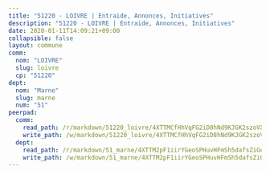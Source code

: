 ```yaml
---
title: "51220 - LOIVRE | Entraide, Annonces, Initiatives"
description: "51220 - LOIVRE | Entraide, Annonces, Initiatives"
date: 2020-01-11T14:09:21+09:00
collapsible: false
layout: commune
comm:
  nom: "LOIVRE"
  slug: loivre
  cp: "51220"
dept:
  nom: "Marne"
  slug: marne
  num: "51"
peerpad:
  comm:
    read_path: /r/markdown/51220_loivre/4XTTMCfHhVqFG2iD8hNd9KJGK2szoVXLFShV7R35Kvm3RCNcX
    write_path: /w/markdown/51220_loivre/4XTTMCfHhVqFG2iD8hNd9KJGK2szoVXLFShV7R35Kvm3RCNcX-K3TgTnDmZXaaKjRimWU4vWNPCAhNmXifUyVKj3hQZx1f9xUCVvbg7ivUEwM4vWNfeQhy47axP4BXpY3x736XwEBiJWK2Ct1vi5J1bDXhvpjW1h2HgADs1Y183VePtgL6B3SCdX6o
  dept:
    read_path: /r/markdown/51_marne/4XTTM2pF1iirYGeoSPHuvHFmSh5dafsZiGuDVqApNYr9W2doe
    write_path: /w/markdown/51_marne/4XTTM2pF1iirYGeoSPHuvHFmSh5dafsZiGuDVqApNYr9W2doe-K3TgV7EpXmd75L5pz6aUTALihWsFeiubyposyfPgz6DbQby3ZQF3gNXaGqeRVGevfRz46yND7Y8QkCv5VozWFj5shZbEokjWNQrdmmsAHCxzuLQj5kuinh4kCdsefHKLdp7xhUwa
---
```


